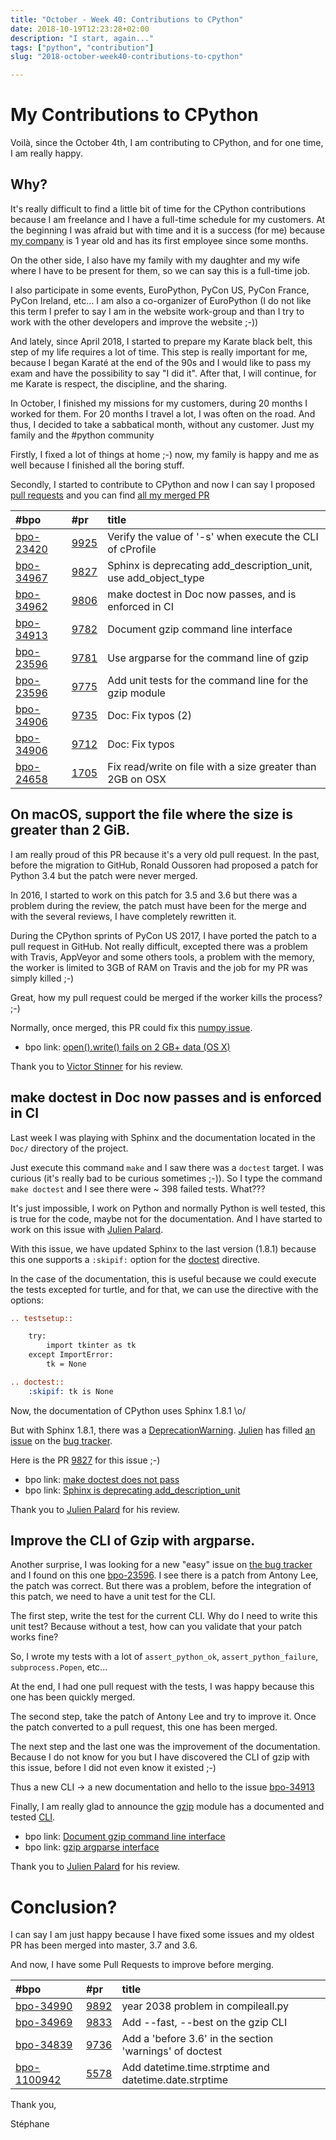 ```yaml
---
title: "October - Week 40: Contributions to CPython"
date: 2018-10-19T12:23:28+02:00
description: "I start, again..."
tags: ["python", "contribution"]
slug: "2018-october-week40-contributions-to-cpython"

---
```


# My Contributions to CPython

Voilà, since the October 4th, I am contributing to CPython, and for one time, I
am really happy.

## Why?

It's really difficult to find a little bit of time for the CPython contributions
because I am freelance and I have a full-time schedule for my customers. At the
beginning I was afraid but with time and it is a success (for me) because
[my company](https://www.mgx.io) is 1 year old and has its first employee since some
months.

On the other side, I also have my family with my daughter and my wife where I
have to be present for them, so we can say this is a full-time job.

I also participate in some events, EuroPython, PyCon US, PyCon France, PyCon
Ireland, etc... I am also a co-organizer of EuroPython (I do not like this term
I prefer to say I am in the website work-group and than I try to work with the
other developers and improve the website ;-))

And lately, since April 2018, I started to prepare my Karate black belt, this
step of my life requires a lot of time. This step is really important for me,
because I began Karaté at the end of the 90s and I would like to pass my exam
and have the possibility to say "I did it". After that, I will continue, for me
Karate is respect, the discipline, and the sharing.

In October, I finished my missions for my customers, during 20 months I worked
for them. For 20 months I travel a lot, I was often on the road. And thus, I
decided to take a sabbatical month, without any customer. Just my family
and the #python community

Firstly, I fixed a lot of things at home ;-) now, my family is happy and me as
well because I finished all the boring stuff.

Secondly, I started to contribute to CPython and now I can say
I proposed [pull requests](https://github.com/python/cpython/pulls) and you can find
[all my merged PR](https://github.com/python/cpython/pulls?utf8=%E2%9C%93&q=is%3Amerged+is%3Apr+author%3Amatrixise+closed%3A2018-10-01..2018-11-01+)

| #bpo                                            | #pr                                                 | title                                                           |
|:------------------------------------------------|:----------------------------------------------------|:----------------------------------------------------------------|
| [bpo-23420](https://bugs.python.org/issue23420) | [9925](https://github.com/python/cpython/pull/9925) | Verify the value of '-s' when execute the CLI of cProfile       |
| [bpo-34967](https://bugs.python.org/issue34967) | [9827](https://github.com/python/cpython/pull/9827) | Sphinx is deprecating add_description_unit, use add_object_type |
| [bpo-34962](https://bugs.python.org/issue34962) | [9806](https://github.com/python/cpython/pull/9806) | make doctest in Doc now passes, and is enforced in CI           |
| [bpo-34913](https://bugs.python.org/issue34913) | [9782](https://github.com/python/cpython/pull/9782) | Document gzip command line interface                            |
| [bpo-23596](https://bugs.python.org/issue23596) | [9781](https://github.com/python/cpython/pull/9781) | Use argparse for the command line of gzip                       |
| [bpo-23596](https://bugs.python.org/issue23596) | [9775](https://github.com/python/cpython/pull/9775) | Add unit tests for the command line for the gzip module         |
| [bpo-34906](https://bugs.python.org/issue34906) | [9735](https://github.com/python/cpython/pull/9735) | Doc: Fix typos (2)                                              |
| [bpo-34906](https://bugs.python.org/issue34906) | [9712](https://github.com/python/cpython/pull/9712) | Doc: Fix typos                                                  |
| [bpo-24658](https://bugs.python.org/issue24658) | [1705](https://github.com/python/cpython/pull/1705) | Fix read/write on file with a size greater than 2GB on OSX      |


## On macOS, support the file where the size is greater than 2 GiB.

I am really proud of this PR because it's a very old pull request. In the past,
before the migration to GitHub, Ronald Oussoren had proposed a patch for Python
3.4 but the patch were never merged.

In 2016, I started to work on this patch for 3.5 and 3.6 but there was a problem
during the review, the patch must have been for the merge and with the several
reviews, I have completely rewritten it.

During the CPython sprints of PyCon US 2017, I have ported the patch to a pull
request in GitHub. Not really difficult, excepted there was a problem with
Travis, AppVeyor and some others tools, a problem with the memory, the worker is
limited to 3GB of RAM on Travis and the job for my PR was simply killed ;-)

Great, how my pull request could be merged if the worker kills the process? ;-)

Normally, once merged, this PR could fix this [numpy issue](https://github.com/numpy/numpy/issues/3858).

* bpo link: [open().write() fails on 2 GB+ data (OS X)](https://bugs.python.org/issue24658)

Thank you to [Victor Stinner](https://twitter.com/VictorStinner) for his review.

## make doctest in Doc now passes and is enforced in CI

Last week I was playing with Sphinx and the documentation located in the `Doc/`
directory of the project.

Just execute this command `make` and I saw there was a `doctest` target. I was
curious (it's really bad to be curious sometimes ;-)). So I type the command
`make doctest` and I see there were ~ 398 failed tests. What???

It's just impossible, I work on Python and normally Python is well tested, this
is true for the code, maybe not for the documentation. And I have started to
work on this issue with [Julien Palard](https://www.twitter.com/sizeof).

With this issue, we have updated Sphinx to the last version (1.8.1) because this
one supports a `:skipif:` option for the
[doctest](http://www.sphinx-doc.org/en/master/usage/extensions/doctest.html?highlight=skipif#directive-doctest)
directive.

In the case of the documentation, this is useful because we could execute the
tests excepted for turtle, and for that, we can use the directive with the
options:

```restructuredtext
.. testsetup::

    try:
        import tkinter as tk
    except ImportError:
        tk = None

.. doctest::
    :skipif: tk is None

``` 

Now, the documentation of CPython uses Sphinx 1.8.1 \o/ 

But with Sphinx 1.8.1, there was a [DeprecationWarning](https://docs.python.org/3/library/exceptions.html#DeprecationWarning).
[Julien](https://www.twitter.com/sizeof) has filled [an issue](https://bugs.python.org/issue34967) on the [bug tracker](https://bugs.python.org).

Here is the PR [9827](https://github.com/python/cpython/pull/9827) for this issue ;-)


* bpo link: [make doctest does not pass](https://bugs.python.org/issue34962)
* bpo link: [Sphinx is deprecating add_description_unit](https://bugs.python.org/issue34967)

Thank you to [Julien Palard](https://twitter.com/sizeof) for his review.

## Improve the CLI of Gzip with argparse.

Another surprise, I was looking for a new "easy" issue on [the bug tracker](https://bugs.python.org)
and I found on this one
[bpo-23596](https://bugs.python.org/issue23596). I see there is a patch from
Antony Lee, the patch was correct. But there was a problem, before the
integration of this patch, we need to have a unit test for the CLI.

The first step, write the test for the current CLI. Why do I need to write this
unit test? Because without a test, how can you validate that your patch works
fine?

So, I wrote my tests with a lot of `assert_python_ok`, `assert_python_failure`,
`subprocess.Popen`, etc...

At the end, I had one pull request with the tests, I was happy because this one
has been quickly merged.

The second step, take the patch of Antony Lee and try to improve it.
Once the patch converted to a pull request, this one has been merged.

The next step and the last one was the improvement of the documentation. Because
I do not know for you but I have discovered the CLI of gzip with this issue,
before I did not even know it existed ;-)

Thus a new CLI -> a new documentation and hello to the issue [bpo-34913](https://bugs.python.org/issue34913)

Finally, I am really glad to announce the [gzip](https://docs.python.org/3.8/library/gzip.html)
module has a documented and tested [CLI](https://docs.python.org/3.8/library/gzip.html#command-line-interface).

* bpo link: [Document gzip command line interface](https://bugs.python.org/issue34913)
* bpo link: [gzip argparse interface](https://bugs.python.org/issue23596)

Thank you to [Julien Palard](https://twitter.com/sizeof) for his review.

# Conclusion?

I can say I am just happy because I have fixed some issues and my oldest PR has been merged into master, 3.7 and 3.6.

And now, I have some Pull Requests to improve before merging.

| #bpo                                                | #pr                                                 | title                                                   |
|:----------------------------------------------------|:----------------------------------------------------|:--------------------------------------------------------|
| [bpo-34990](https://bugs.python.org/issue34990)     | [9892](https://github.com/python/cpython/pull/9892) | year 2038 problem in compileall.py                      |
| [bpo-34969](https://bugs.python.org/issue34969)     | [9833](https://github.com/python/cpython/pull/9833) | Add --fast, --best on the gzip CLI                      |
| [bpo-34839](https://bugs.python.org/issue34839)     | [9736](https://github.com/python/cpython/pull/9736) | Add a 'before 3.6' in the section 'warnings' of doctest |
| [bpo-1100942](https://bugs.python.org/issue1100942) | [5578](https://github.com/python/cpython/pull/5578) | Add datetime.time.strptime and datetime.date.strptime   |

Thank you,

Stéphane